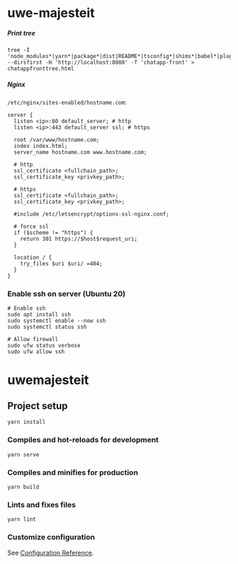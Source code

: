 # uwe-majesteit


##### Print tree
```lang=bash
tree -I 'node_modules*|yarn*|package*|dist|README*|tsconfig*|shims*|babel*|plugins|*tree.*' --dirsfirst -H 'http://localhost:8080' -T 'chatapp-front' > chatappfronttree.html
```

##### Nginx
`/etc/nginx/sites-enabled/hostname.com`:

```
server {
  listen <ip>:80 default_server; # http
  listen <ip>:443 default_server ssl; # https

  root /var/www/hostname.com;
  index index.html;
  server_name hostname.com www.hostname.com;

  # http
  ssl_certificate <fullchain_path>;
  ssl_certificate_key <privkey_path>;

  # https
  ssl_certificate <fullchain_path>;
  ssl_certificate_key <privkey_path>;

  #include /etc/letsencrypt/options-ssl-nginx.conf;

  # force ssl
  if ($scheme != "https") {
    return 301 https://$host$request_uri;
  }

  location / {
    try_files $uri $uri/ =404;
  }
}
```

### Enable ssh on server (Ubuntu 20)
```lang=bash
# Enable ssh
sudo apt install ssh
sudo systemctl enable --now ssh
sudo systemctl status ssh

# Allow firewall
sudo ufw status verbose
sudo ufw allow ssh
```
# uwemajesteit

## Project setup
```
yarn install
```

### Compiles and hot-reloads for development
```
yarn serve
```

### Compiles and minifies for production
```
yarn build
```

### Lints and fixes files
```
yarn lint
```

### Customize configuration
See [Configuration Reference](https://cli.vuejs.org/config/).
